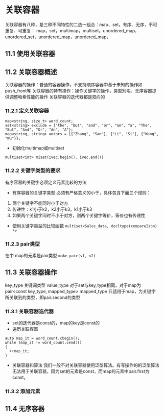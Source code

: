 # 关联容器
关联容器有八种，是三种不同特性的二选一组合：map、set，有序、无序，不可重复、可重复：
map，set，multimap，multiset，unordered_map，unordered_set，unordered_map，unordered_map，
## 11.1 使用关联容器
## 11.2 关联容器概述
关联容器的操作：普通的容器操作，不支持顺序容器中基于未知的操作如push_front等
关联容器的特有操作：操作关键字的操作，类型别名，无序容器提供调整哈希性能的操作
关联容器的迭代器都是双向的
### 11.2.1 定义关联容器
```
map<string, size_t> word_count;
set<string> exclude = {"the", "but", "and", "or", "an", "a", "The", "But", "And", "Or", "An", "A"};
map<string, string> autors = {{"Zhang", "San"}, {"Li", "Si"}, {"Wang", "Wu"}};
```
- 初始化multimap或multiset

`multiset<int> miset(ivec.begin(), ivec.end())`
### 11.2.2 关键字类型的要求
有序容器的关键字必须定义元素比较的方法
- 有序容器的关键字类型
必须有严格意义的小于，具体包含下面三个规则：
1. 两个关键字不能同时小于对方
2. 传递性：k1小于k2，k2小于k3，k1小于k3
3. 如果两个关键字同时不小于对方，则两个关键字等价，等价也有传递性
- 使用关键字类型的比较函数
`multiset<Sales_data, decltype(compareIsbn) *>`
### 11.2.3 pair类型
在<utility>中
map的元素是pair类型
`make_pair(v1, v2)`
  
## 11.3 关联容器操作
key_type 关键词类型
value_type 对于set与key_type相同，对于map为pair<const key_type, mapped_type>
mapped_type 只适用于map，为关键字所关联到的类型，即pair.second的类型
### 11.3.1 关联容器迭代器
- set的迭代器是const的，map的key是const的
- 遍历关联容器
```
auto map_it = word_count.cbegin();
while (map_it != word_count.cend())
{
  ++map_it;
}
```
- 关联容器和算法
我们一般不对关联容器使用泛型算法。有写操作的的泛型算法无法用于关联容器，因为set的元素是const，而map的元素中pair.first为const。
### 11.3.2 添加元素

## 11.4 无序容器
